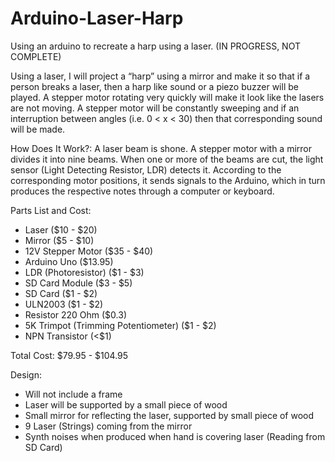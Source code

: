 # Arduino-Laser-Harp
Using an arduino to recreate a harp using a laser. (IN PROGRESS, NOT COMPLETE)

Using a laser, I will project a “harp” using a mirror and make it so that if a person breaks a laser, then a harp like sound or a piezo buzzer will be played. A stepper motor rotating very quickly will make it look like the lasers are not moving. A stepper motor will be constantly sweeping and if an interruption between angles (i.e. 0 < x < 30) then that corresponding sound will be made.


How Does It Work?:
A laser beam is shone. A stepper motor with a mirror divides it into nine beams. When one or more of the beams are cut, the light sensor (Light Detecting Resistor, LDR) detects it. According to the corresponding motor positions, it sends signals to the Arduino, which in turn produces the respective notes through a computer or keyboard.


Parts List and Cost:
- Laser	($10 - $20)
- Mirror	($5 - $10)
- 12V Stepper Motor	($35 - $40)
- Arduino Uno ($13.95)
- LDR (Photoresistor)	($1 - $3)
- SD Card Module ($3 - $5)
- SD Card ($1 - $2)
- ULN2003 ($1 - $2)
- Resistor 220 Ohm ($0.3)
- 5K Trimpot (Trimming Potentiometer) ($1 - $2)
- NPN Transistor (<$1)

Total Cost:
$79.95 - $104.95


Design:
- Will not include a frame
- Laser will be supported by a small piece of wood
- Small mirror for reflecting the laser, supported by small piece of wood
- 9 Laser (Strings) coming from the mirror
- Synth noises when produced when hand is covering laser (Reading from SD Card)

